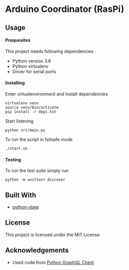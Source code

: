 # Arduino Coordinator (RasPi)

## Usage

#### Prequesites

This project needs following dependencies

- Python version 3.6
- Python virtualenv
- Driver for serial ports

#### Installing
Enter virtualenvironment and install dependencies
```
virtualenv venv
source venv/bin/activate
pip install -r deps.txt
```

Start listening
```
python src/main.py
```
To run the script in failsafe mode 
```
./start.sh
```


#### Testing
To run the test suite simply run
```
python -m unittest discover
```

## Built With

- [python-xbee](https://github.com/digidotcom/python-xbee)


## License
This project is licensed under the MIT License


## Acknowledgements

- Used code from [Python GraphQL Client](https://github.com/prismagraphql/python-graphql-client)

